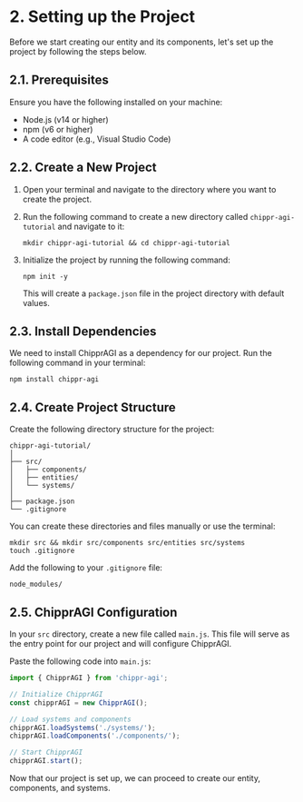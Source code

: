 # 2. Setting up the Project

Before we start creating our entity and its components, let's set up the project by following the steps below.

## 2.1. Prerequisites

Ensure you have the following installed on your machine:

- Node.js (v14 or higher)
- npm (v6 or higher)
- A code editor (e.g., Visual Studio Code)

## 2.2. Create a New Project

1. Open your terminal and navigate to the directory where you want to create the project.

2. Run the following command to create a new directory called `chippr-agi-tutorial` and navigate to it:

   ```
   mkdir chippr-agi-tutorial && cd chippr-agi-tutorial
   ```

3. Initialize the project by running the following command:

   ```
   npm init -y
   ```

   This will create a `package.json` file in the project directory with default values.

## 2.3. Install Dependencies

We need to install ChipprAGI as a dependency for our project. Run the following command in your terminal:

```
npm install chippr-agi
```

## 2.4. Create Project Structure

Create the following directory structure for the project:

```
chippr-agi-tutorial/
│
├── src/
│   ├── components/
│   ├── entities/
│   └── systems/
│
├── package.json
└── .gitignore
```

You can create these directories and files manually or use the terminal:

```
mkdir src && mkdir src/components src/entities src/systems
touch .gitignore
```

Add the following to your `.gitignore` file:

```
node_modules/
```

## 2.5. ChipprAGI Configuration

In your `src` directory, create a new file called `main.js`. This file will serve as the entry point for our project and will configure ChipprAGI.

Paste the following code into `main.js`:

```javascript
import { ChipprAGI } from 'chippr-agi';

// Initialize ChipprAGI
const chipprAGI = new ChipprAGI();

// Load systems and components
chipprAGI.loadSystems('./systems/');
chipprAGI.loadComponents('./components/');

// Start ChipprAGI
chipprAGI.start();
```

Now that our project is set up, we can proceed to create our entity, components, and systems.
```
